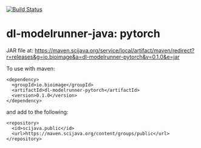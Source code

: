 [![Build Status](https://github.com/bioimage-io/pytorch-java-interface/actions/workflows/build.yml/badge.svg)](https://github.com/bioimage-io/pytorch-java-interface/actions/workflows/build.yml)

# dl-modelrunner-java: pytorch

JAR file at: https://maven.scijava.org/service/local/artifact/maven/redirect?r=releases&g=io.bioimage&a=dl-modelrunner-pytorch&v=0.1.0&e=jar


To use with maven:

```
<dependency>
  <groupId>io.bioimage</groupId>
  <artifactId>dl-modelrunner-pytorch</artifactId>
  <version>0.1.0</version>
</dependency>
```

and add to </repositories> the following:

```
<repository>
  <id>scijava.public</id>
  <url>https://maven.scijava.org/content/groups/public</url>
</repository>
```
